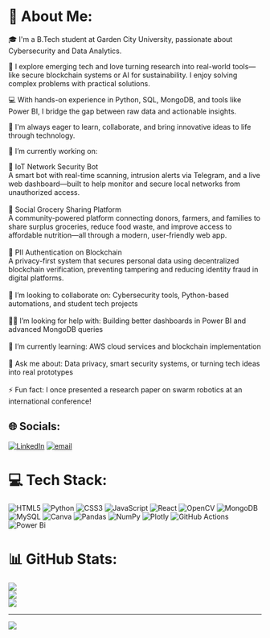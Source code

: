 # 💫 About Me:


🎓 I'm a B.Tech student at Garden City University, passionate about Cybersecurity and Data Analytics.

🚀 I explore emerging tech and love turning research into real-world tools—like secure blockchain systems or AI for sustainability. I enjoy solving complex problems with practical solutions.

💻 With hands-on experience in Python, SQL, MongoDB, and tools like Power BI, I bridge the gap between raw data and actionable insights.

🤝 I'm always eager to learn, collaborate, and bring innovative ideas to life through technology.




🎯 I’m currently working on:<br>

🤖 IoT Network Security Bot<br>A smart bot with real-time scanning, intrusion alerts via Telegram, and a live web dashboard—built to help monitor and secure local networks from unauthorized access.<br><br>🛒 Social Grocery Sharing Platform<br>A community-powered platform connecting donors, farmers, and families to share surplus groceries, reduce food waste, and improve access to affordable nutrition—all through a modern, user-friendly web app.<br><br>🔐 PII Authentication on Blockchain<br>A privacy-first system that secures personal data using decentralized blockchain verification, preventing tampering and reducing identity fraud in digital platforms.<br><br>🤝 I’m looking to collaborate on: Cybersecurity tools, Python-based automations, and student tech projects<br><br>🙋‍♀️ I’m looking for help with: Building better dashboards in Power BI and advanced MongoDB queries<br><br>🌱 I’m currently learning: AWS cloud services and blockchain implementation<br><br>💬 Ask me about: Data privacy, smart security systems, or turning tech ideas into real prototypes<br><br>⚡ Fun fact: I once presented a research paper on swarm robotics at an international conference!


## 🌐 Socials:
[![LinkedIn](https://img.shields.io/badge/LinkedIn-%230077B5.svg?logo=linkedin&logoColor=white)](linkedin.com/in/thanuja-m123) [![email](https://img.shields.io/badge/Email-D14836?logo=gmail&logoColor=white)](mailto:thanujathanu691@gmail.com) 

# 💻 Tech Stack:
![HTML5](https://img.shields.io/badge/html5-%23E34F26.svg?style=for-the-badge&logo=html5&logoColor=white) ![Python](https://img.shields.io/badge/python-3670A0?style=for-the-badge&logo=python&logoColor=ffdd54) ![CSS3](https://img.shields.io/badge/css3-%231572B6.svg?style=for-the-badge&logo=css3&logoColor=white) ![JavaScript](https://img.shields.io/badge/javascript-%23323330.svg?style=for-the-badge&logo=javascript&logoColor=%23F7DF1E) ![React](https://img.shields.io/badge/react-%2320232a.svg?style=for-the-badge&logo=react&logoColor=%2361DAFB) ![OpenCV](https://img.shields.io/badge/opencv-%23white.svg?style=for-the-badge&logo=opencv&logoColor=white) ![MongoDB](https://img.shields.io/badge/MongoDB-%234ea94b.svg?style=for-the-badge&logo=mongodb&logoColor=white) ![MySQL](https://img.shields.io/badge/mysql-4479A1.svg?style=for-the-badge&logo=mysql&logoColor=white) ![Canva](https://img.shields.io/badge/Canva-%2300C4CC.svg?style=for-the-badge&logo=Canva&logoColor=white) ![Pandas](https://img.shields.io/badge/pandas-%23150458.svg?style=for-the-badge&logo=pandas&logoColor=white) ![NumPy](https://img.shields.io/badge/numpy-%23013243.svg?style=for-the-badge&logo=numpy&logoColor=white) ![Plotly](https://img.shields.io/badge/Plotly-%233F4F75.svg?style=for-the-badge&logo=plotly&logoColor=white) ![GitHub Actions](https://img.shields.io/badge/github%20actions-%232671E5.svg?style=for-the-badge&logo=githubactions&logoColor=white) ![Power Bi](https://img.shields.io/badge/power_bi-F2C811?style=for-the-badge&logo=powerbi&logoColor=black)
# 📊 GitHub Stats:
![](https://github-readme-stats.vercel.app/api?username=thanujathanu123&theme=dark&hide_border=false&include_all_commits=true&count_private=true)<br/>
![](https://nirzak-streak-stats.vercel.app/?user=thanujathanu123&theme=dark&hide_border=false)<br/>
![](https://github-readme-stats.vercel.app/api/top-langs/?username=thanujathanu123&theme=dark&hide_border=false&include_all_commits=true&count_private=true&layout=compact)

---
[![](https://visitcount.itsvg.in/api?id=thanujathanu123&icon=0&color=0)](https://visitcount.itsvg.in)

<!-- Proudly created with GPRM ( https://gprm.itsvg.in ) -->
